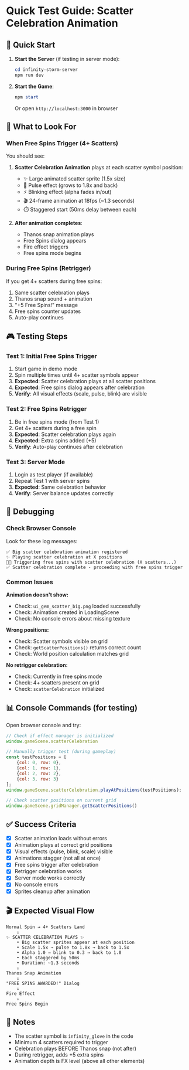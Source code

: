 # Quick Test Guide: Scatter Celebration Animation

## 🚀 Quick Start

1. **Start the Server** (if testing in server mode):
   ```powershell
   cd infinity-storm-server
   npm run dev
   ```

2. **Start the Game**:
   ```powershell
   npm start
   ```
   Or open `http://localhost:3000` in browser

## 🎯 What to Look For

### When Free Spins Trigger (4+ Scatters)
You should see:

1. **Scatter Celebration Animation** plays at each scatter symbol position:
   - ✨ Large animated scatter sprite (1.5x size)
   - 💫 Pulse effect (grows to 1.8x and back)
   - ⚡ Blinking effect (alpha fades in/out)
   - 🎬 24-frame animation at 18fps (~1.3 seconds)
   - ⏱️ Staggered start (50ms delay between each)

2. **After animation completes**:
   - Thanos snap animation plays
   - Free Spins dialog appears
   - Fire effect triggers
   - Free spins mode begins

### During Free Spins (Retrigger)
If you get 4+ scatters during free spins:

1. Same scatter celebration plays
2. Thanos snap sound + animation
3. "+5 Free Spins!" message
4. Free spins counter updates
5. Auto-play continues

## 🎮 Testing Steps

### Test 1: Initial Free Spins Trigger
1. Start game in demo mode
2. Spin multiple times until 4+ scatter symbols appear
3. **Expected**: Scatter celebration plays at all scatter positions
4. **Expected**: Free spins dialog appears after celebration
5. **Verify**: All visual effects (scale, pulse, blink) are visible

### Test 2: Free Spins Retrigger
1. Be in free spins mode (from Test 1)
2. Get 4+ scatters during a free spin
3. **Expected**: Scatter celebration plays again
4. **Expected**: Extra spins added (+5)
5. **Verify**: Auto-play continues after celebration

### Test 3: Server Mode
1. Login as test player (if available)
2. Repeat Test 1 with server spins
3. **Expected**: Same celebration behavior
4. **Verify**: Server balance updates correctly

## 🐛 Debugging

### Check Browser Console
Look for these log messages:

```
✅ Big scatter celebration animation registered
✨ Playing scatter celebration at X positions
🎰✨ Triggering free spins with scatter celebration (X scatters...)
✅ Scatter celebration complete - proceeding with free spins trigger
```

### Common Issues

**Animation doesn't show:**
- Check: `ui_gem_scatter_big.png` loaded successfully
- Check: Animation created in LoadingScene
- Check: No console errors about missing texture

**Wrong positions:**
- Check: Scatter symbols visible on grid
- Check: `getScatterPositions()` returns correct count
- Check: World position calculation matches grid

**No retrigger celebration:**
- Check: Currently in free spins mode
- Check: 4+ scatters present on grid
- Check: `scatterCelebration` initialized

## 📊 Console Commands (for testing)

Open browser console and try:

```javascript
// Check if effect manager is initialized
window.gameScene.scatterCelebration

// Manually trigger test (during gameplay)
const testPositions = [
    {col: 0, row: 0},
    {col: 1, row: 1},
    {col: 2, row: 2},
    {col: 3, row: 3}
];
window.gameScene.scatterCelebration.playAtPositions(testPositions);

// Check scatter positions on current grid
window.gameScene.gridManager.getScatterPositions()
```

## ✅ Success Criteria

- [x] Scatter animation loads without errors
- [x] Animation plays at correct grid positions
- [x] Visual effects (pulse, blink, scale) visible
- [x] Animations stagger (not all at once)
- [x] Free spins trigger after celebration
- [x] Retrigger celebration works
- [x] Server mode works correctly
- [x] No console errors
- [x] Sprites cleanup after animation

## 🎬 Expected Visual Flow

```
Normal Spin → 4+ Scatters Land
    ↓
✨ SCATTER CELEBRATION PLAYS ✨
    • Big scatter sprites appear at each position
    • Scale 1.5x → pulse to 1.8x → back to 1.5x
    • Alpha 1.0 → blink to 0.3 → back to 1.0
    • Each staggered by 50ms
    • Duration: ~1.3 seconds
    ↓
Thanos Snap Animation
    ↓
"FREE SPINS AWARDED!" Dialog
    ↓
Fire Effect
    ↓
Free Spins Begin
```

## 📝 Notes

- The scatter symbol is `infinity_glove` in the code
- Minimum 4 scatters required to trigger
- Celebration plays BEFORE Thanos snap (not after)
- During retrigger, adds +5 extra spins
- Animation depth is FX level (above all other elements)

